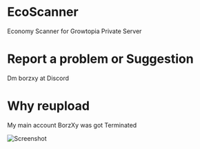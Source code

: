 # EcoScanner
Economy Scanner for Growtopia Private Server

# Report a problem or Suggestion
Dm borzxy at Discord

# Why reupload
My main account BorzXy was got Terminated

![Screenshot](https://github.com/BorzXys/EcoScanner/blob/main/Screenshot.png)
